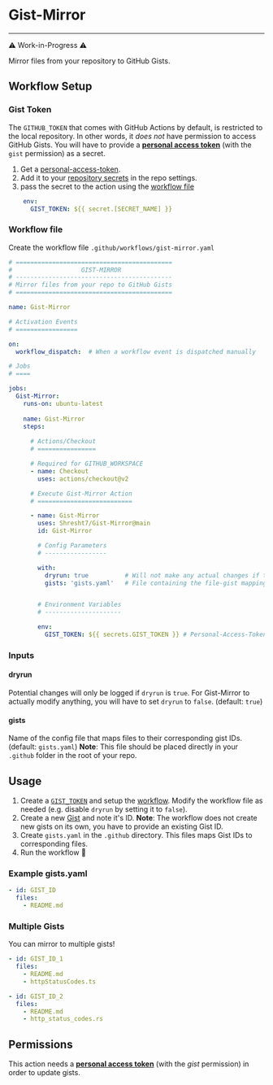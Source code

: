 # Gist-Mirror
-------------

⚠ Work-in-Progress ⚠

Mirror files from your repository to GitHub Gists.

## Workflow Setup

### Gist Token

The `GITHUB_TOKEN` that comes with GitHub Actions by default, is restricted to the local repository. In other words, it _does not_ have permission to access GitHub Gists. You will have to provide a [**personal access token**](https://docs.github.com/en/authentication/keeping-your-account-and-data-secure/creating-a-personal-access-token) (with the `gist` permission) as a secret.

1. Get a [personal-access-token](https://docs.github.com/en/authentication/keeping-your-account-and-data-secure/creating-a-personal-access-token).
1. Add it to your [repository secrets](https://docs.github.com/en/actions/security-guides/encrypted-secrets) in the repo settings.
1. pass the secret to the action using the [workflow file](#workflow-file)

```yaml
    env:
      GIST_TOKEN: ${{ secret.[SECRET_NAME] }}
```

### Workflow file

Create the workflow file `.github/workflows/gist-mirror.yaml`

```yaml
# ===========================================
#                   GIST-MIRROR
# -------------------------------------------
# Mirror files from your repo to GitHub Gists
# ===========================================

name: Gist-Mirror

# Activation Events
# =================

on:
  workflow_dispatch:  # When a workflow event is dispatched manually

# Jobs
# ====

jobs:
  Gist-Mirror:
    runs-on: ubuntu-latest
    
    name: Gist-Mirror
    steps:
    
      # Actions/Checkout
      # ================

      # Required for GITHUB_WORKSPACE
      - name: Checkout
        uses: actions/checkout@v2

      # Execute Gist-Mirror Action
      # ==========================

      - name: Gist-Mirror
        uses: Shresht7/Gist-Mirror@main
        id: Gist-Mirror

        # Config Parameters
        # -----------------

        with:
          dryrun: true          # Will not make any actual changes if true (default: true)
          gists: 'gists.yaml'   # File containing the file-gist mapping


        # Environment Variables
        # ---------------------

        env:
          GIST_TOKEN: ${{ secrets.GIST_TOKEN }} # Personal-Access-Token with gist permissions.

```

### Inputs

#### dryrun

Potential changes will only be logged if `dryrun` is `true`. For Gist-Mirror to actually modify anything, you will have to set `dryrun` to `false`. (default: `true`)

#### gists

Name of the config file that maps files to their corresponding gist IDs. (default: `gists.yaml`)
**Note**: This file should be placed directly in your `.github` folder in the root of your repo.

## Usage

1. Create a [`GIST_TOKEN`](#gist-token) and setup the [workflow](#workflow-setup). Modify the workflow file as needed (e.g. disable `dryrun` by setting it to `false`).
2. Create a new [Gist](https://gist.github.com/) and note it's ID. **Note**: The workflow does not create new gists on its own, you have to provide an existing Gist ID.
3. Create `gists.yaml` in the `.github` directory. This files maps Gist IDs to corresponding files.
4. Run the workflow 🚀

### Example gists.yaml

```yaml
- id: GIST_ID
  files:
    - README.md
```

### Multiple Gists

You can mirror to multiple gists!

```yaml
- id: GIST_ID_1
  files:
    - README.md
    - httpStatusCodes.ts

- id: GIST_ID_2
  files:
    - README.md
    - http_status_codes.rs
```

## Permissions

This action needs a [**personal access token**](https://docs.github.com/en/authentication/keeping-your-account-and-data-secure/creating-a-personal-access-token) (with the _gist_ permission) in order to update gists.